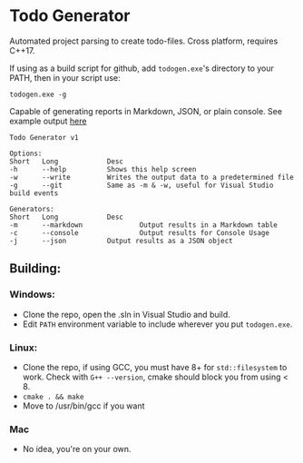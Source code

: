 # Todo Generator

Automated project parsing to create todo-files.  Cross platform, requires C++17.

If using as a build script for github, add `todogen.exe`'s directory to your PATH, then in your script use:

```
todogen.exe -g
```

Capable of generating reports in Markdown, JSON, or plain console.  See example output [here](/docs/todo.md)

```
Todo Generator v1

Options:
Short   Long            Desc
-h      --help          Shows this help screen
-w      --write         Writes the output data to a predetermined file
-g      --git           Same as -m & -w, useful for Visual Studio build events

Generators:
Short   Long            Desc
-m      --markdown              Output results in a Markdown table
-c      --console               Output results for Console Usage
-j      --json          Output results as a JSON object
```

## Building:

### Windows:
* Clone the repo, open the .sln in Visual Studio and build.
* Edit `PATH` environment variable to include wherever you put `todogen.exe`.

### Linux:
* Clone the repo, if using GCC, you must have 8+ for `std::filesystem` to work.  Check with `G++ --version`, cmake should block you from using < 8.
* `cmake . && make`
* Move to /usr/bin/gcc if you want

### Mac
* No idea, you're on your own.